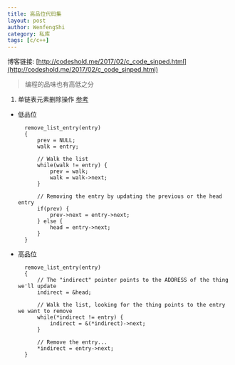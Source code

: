 ```yaml
---
title: 高品位代码集
layout: post
author: WenfengShi
category: 私库
tags: [c/c++]
---
```

博客链接: [http://codeshold.me/2017/02/c_code_sinped.html](http://codeshold.me/2017/02/c_code_sinped.html)

> 编程的品味也有高低之分

1. 单链表元素删除操作 [参考](http://www.changhai.org/articles/miscellaneous/blog/201609.php)

- 低品位

        remove_list_entry(entry)
        {
            prev = NULL;
            walk = entry;

            // Walk the list
            while(walk != entry) {
                prev = walk;
                walk = walk->next;
            }

            // Removing the entry by updating the previous or the head entry
            if(prev) {
                prev->next = entry->next;
            } else {
                head = entry->next;
            }
        }

- 高品位

        remove_list_entry(entry)
        {
            // The "indirect" pointer points to the ADDRESS of the thing we'll update
            indirect = &head;

            // Walk the list, looking for the thing points to the entry we want to remove
            while(*indirect != entry) {
                indirect = &(*indirect)->next;
            }

            // Remove the entry...
            *indirect = entry->next;
        }

